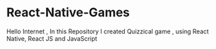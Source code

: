 # React-Native-Games
Hello Internet , In this Repository I created  Quizzical game , using React Native, React JS and JavaScript
